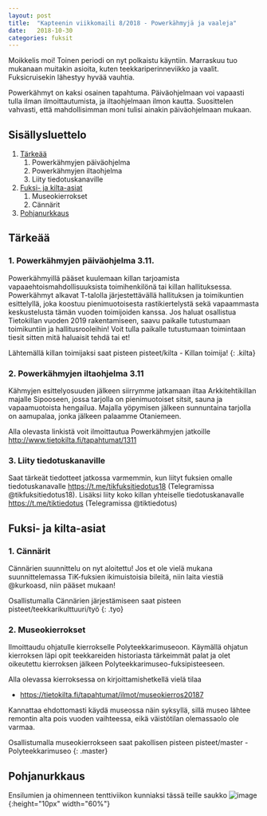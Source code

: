 ```yaml
---
layout: post
title:  "Kapteenin viikkomaili 8/2018 - Powerkähmyjä ja vaaleja"
date:   2018-10-30
categories: fuksit
---
```


Moikkelis moi! Toinen periodi on nyt polkaistu käyntiin. Marraskuu tuo mukanaan muitakin asioita, kuten teekkariperinneviikko ja vaalit. Fuksicruisekin lähestyy hyvää vauhtia.

Powerkähmyt on kaksi osainen tapahtuma. Päiväohjelmaan voi vapaasti tulla ilman ilmoittautumista, ja iltaohjelmaan ilmon kautta. Suosittelen vahvasti, että mahdollisimman moni tulisi ainakin päiväohjelmaan mukaan.

## Sisällysluettelo
1. [Tärkeää](#tärkeää)
	1. Powerkähmyjen päiväohjelma
	2. Powerkähmyjen iltaohjelma
	3. Liity tiedotuskanaville
2. [Fuksi- ja kilta-asiat](#fuksi--ja-kilta-asiat)
	1. Museokierrokset
	2. Cännärit
3. [Pohjanurkkaus](#pohjanurkkaus)


## Tärkeää

### 1. Powerkähmyjen päiväohjelma 3.11.

 Powerkähmyillä pääset kuulemaan killan tarjoamista vapaaehtoismahdollisuuksista toimihenkilönä tai killan hallituksessa. 
 Powerkähmyt alkavat T-talolla järjestettävällä hallituksen ja toimikuntien esittelyllä, joka koostuu pienimuotoisesta rastikiertelystä sekä vapaammasta keskustelusta tämän vuoden toimijoiden kanssa. Jos haluat osallistua Tietokillan vuoden 2019 rakentamiseen, saavu paikalle tutustumaan toimikuntiin ja hallitusrooleihin! Voit tulla paikalle tutustumaan toimintaan tiesit sitten mitä haluaisit tehdä tai et!

Lähtemällä killan toimijaksi saat pisteen pisteet/kilta - Killan toimija!
{: .kilta}

### 2. Powerkähmyjen iltaohjelma 3.11
Kähmyjen esittelyosuuden jälkeen siirrymme jatkamaan iltaa Arkkitehtikillan majalle Sipooseen, jossa tarjolla on pienimuotoiset sitsit, sauna ja vapaamuotoista hengailua. Majalla yöpymisen jälkeen sunnuntaina tarjolla on aamupalaa, jonka jälkeen palaamme Otaniemeen.

Alla olevasta linkistä voit ilmoittautua Powerkähmyjen jatkoille
<http://www.tietokilta.fi/tapahtumat/1311>


### 3. Liity tiedotuskanaville
Saat tärkeät tiedotteet jatkossa varmemmin, kun liityt fuksien omalle tiedotuskanavalle <https://t.me/tikfuksitiedotus18> (Telegramissa @tikfuksitiedotus18). Lisäksi liity koko killan yhteiselle tiedotuskanavalle <https://t.me/tiktiedotus> (Telegramissa @tiktiedotus)

## Fuksi- ja kilta-asiat

### 1. Cännärit
Cännärien suunnittelu on nyt aloitettu! Jos et ole vielä mukana suunnittelemassa TiK-fuksien ikimuistoisia bileitä, niin laita viestiä @kurkoasd, niin pääset mukaan!

Osallistumalla Cännärien järjestämiseen saat pisteen pisteet/teekkarikulttuuri/työ
{: .tyo}

### 2. Museokierrokset
Ilmoittaudu ohjatulle kierrokselle Polyteekkarimuseoon. Käymällä ohjatun kierroksen läpi opit teekkareiden historiasta tärkeimmät palat ja olet oikeutettu kierroksen jälkeen Polyteekkarimuseo-fuksipisteeseen.

Alla olevassa kierroksessa on kirjoittamishetkellä vielä tilaa
* <https://tietokilta.fi/tapahtumat/ilmot/museokierros20187>

Kannattaa ehdottomasti käydä museossa näin syksyllä, sillä museo lähtee remontin alta pois vuoden vaihteessa, eikä väistötilan olemassaolo ole varmaa.

Osallistumalla museokierrokseen saat pakollisen pisteen pisteet/master - Polyteekkarimuseo
{: .master}

## Pohjanurkkaus
Ensilumien ja ohimenneen tenttiviikon kunniaksi tässä teille saukko
![image](/kapteeninviikkomaili/assets/201808/saukko.gif){:height="10px" width="60%"}
